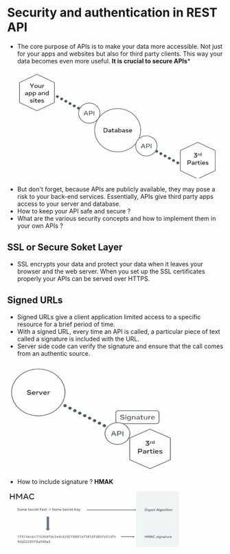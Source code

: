 
# Security and authentication in REST API
- The core purpose of APIs is to make your data more accessible. Not just for your apps and websites but also for third party clients. This way your data becomes even more useful. **It is crucial to secure APIs***

<img src="./images/API_accessible.png" width="500" height="250" alt="Security">

- But don't forget, because APIs are publicly available, they may pose a risk to your back-end services. Essentially, APIs give third party apps access to your server and database.
- How to keep your API safe and secure ?
- What are the various security concepts and how to implement them in your own APIs ?

## SSL or Secure Soket Layer
- SSL encrypts your data and protect your data when it leaves your browser and the web server. When you set up the SSL certificates properly your APIs can be served over HTTPS.

## Signed URLs
- Signed URLs give a client application limited access to a specific resource for a brief period of time. 
- With a signed URL, every time an API is called, a particular piece of text called a signature is included with the URL.
- Server side code can verify the signature and ensure that the call comes from an authentic source.
<img src="./images/Signature.png" width="400" height="250" alt="Security">

- How to include signature ? **HMAK**  
<img src="./images/hmak.png" width="400" height="130" alt="Security">


